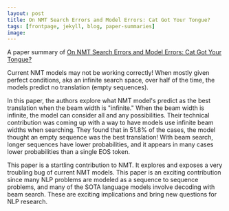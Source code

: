 ```yaml
---
layout: post
title: On NMT Search Errors and Model Errors: Cat Got Your Tongue?
tags: [frontpage, jekyll, blog, paper-summaries]
image:
---
```

A paper summary of [On NMT Search Errors and Model Errors: Cat Got Your Tongue?]('https://arxiv.org/abs/1908.10090')
<!--end_excerpt-->
Current NMT models may not be working correctly! When mostly given perfect conditions, aka an infinite search space, over half of the time, the models predict no translation (empty sequences).

In this paper, the authors explore what NMT model's predict as the best translation when the beam width is "infinite." When the beam width is infinite, the model can consider all and any possibilities. Their technical contribution was coming up with a way to have models use infinite beam widths when searching. They found that in 51.8% of the cases, the model thought an empty sequence was the best translation! With beam search, longer sequences have lower probabilities, and it appears in many cases lower probabilities than a single EOS token.

This paper is a startling contribution to NMT. It explores and exposes a very troubling bug of current NMT models. This paper is an exciting contribution since many NLP problems are modeled as a sequence to sequence problems, and many of the SOTA language models involve decoding with beam search. These are exciting implications and bring new questions for NLP research.